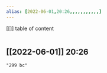 ```yaml
---
alias: [2022-06-01,20:26,,,,,,,,,,,]
---
```

[[]]
table of content
```toc
```

[[2022-06-01]] 20:26
- 
```query
"299 bc"
```